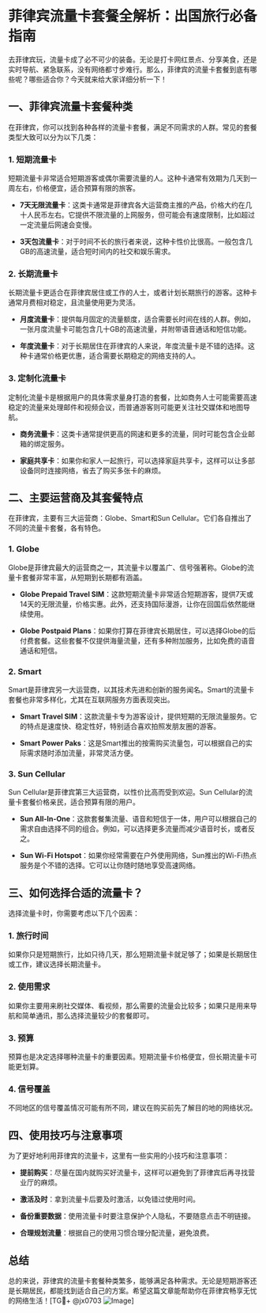 # 菲律宾流量卡套餐全解析：出国旅行必备指南

去菲律宾玩，流量卡成了必不可少的装备。无论是打卡网红景点、分享美食，还是实时导航、紧急联系，没有网络都寸步难行。那么，菲律宾的流量卡套餐到底有哪些呢？哪些适合你？今天就来给大家详细分析一下！

## 一、菲律宾流量卡套餐种类

在菲律宾，你可以找到各种各样的流量卡套餐，满足不同需求的人群。常见的套餐类型大致可以分为以下几类：

### 1. 短期流量卡

短期流量卡非常适合短期游客或偶尔需要流量的人。这种卡通常有效期为几天到一周左右，价格便宜，适合预算有限的旅客。

- **7天无限流量卡**：这类卡通常是菲律宾各大运营商主推的产品，价格大约在几十人民币左右。它提供不限流量的上网服务，但可能会有速度限制，比如超过一定流量后网速会变慢。
  
- **3天包流量卡**：对于时间不长的旅行者来说，这种卡性价比很高。一般包含几GB的高速流量，适合短时间内的社交和娱乐需求。

### 2. 长期流量卡

长期流量卡更适合在菲律宾居住或工作的人士，或者计划长期旅行的游客。这种卡通常月费相对稳定，且流量使用更为灵活。

- **月度流量卡**：提供每月固定的流量额度，适合需要长时间在线的人群。例如，一张月度流量卡可能包含几十GB的高速流量，并附带语音通话和短信功能。
  
- **年度流量卡**：对于长期居住在菲律宾的人来说，年度流量卡是不错的选择。这种卡通常价格更优惠，适合需要长期稳定的网络支持的人。

### 3. 定制化流量卡

定制化流量卡是根据用户的具体需求量身打造的套餐，比如商务人士可能需要高速稳定的流量来处理邮件和视频会议，而普通游客则可能更关注社交媒体和地图导航。

- **商务流量卡**：这类卡通常提供更高的网速和更多的流量，同时可能包含企业邮箱的绑定服务。
  
- **家庭共享卡**：如果你和家人一起旅行，可以选择家庭共享卡，这样可以让多部设备同时连接网络，省去了购买多张卡的麻烦。

## 二、主要运营商及其套餐特点

在菲律宾，主要有三大运营商：Globe、Smart和Sun Cellular。它们各自推出了不同的流量卡套餐，各有特色。

### 1. Globe

Globe是菲律宾最大的运营商之一，其流量卡以覆盖广、信号强著称。Globe的流量卡套餐非常丰富，从短期到长期都有涵盖。

- **Globe Prepaid Travel SIM**：这款短期流量卡非常适合短期游客，提供7天或14天的无限流量，价格实惠。此外，还支持国际漫游，让你在回国后依然能继续使用。
  
- **Globe Postpaid Plans**：如果你打算在菲律宾长期居住，可以选择Globe的后付费套餐。这些套餐不仅提供海量流量，还有多种附加服务，比如免费的语音通话和短信。

### 2. Smart

Smart是菲律宾另一大运营商，以其技术先进和创新的服务闻名。Smart的流量卡套餐也非常多样化，尤其在互联网服务方面表现突出。

- **Smart Travel SIM**：这款流量卡专为游客设计，提供短期的无限流量服务。它的特点是速度快、稳定性好，特别适合喜欢拍照发朋友圈的游客。
  
- **Smart Power Paks**：这是Smart推出的按需购买流量包，可以根据自己的实际需求随时添加流量，非常灵活方便。

### 3. Sun Cellular

Sun Cellular是菲律宾第三大运营商，以性价比高而受到欢迎。Sun Cellular的流量卡套餐价格亲民，适合预算有限的用户。

- **Sun All-In-One**：这款套餐集流量、语音和短信于一体，用户可以根据自己的需求自由选择不同的组合。例如，可以选择更多流量而减少语音时长，或者反之。
  
- **Sun Wi-Fi Hotspot**：如果你经常需要在户外使用网络，Sun推出的Wi-Fi热点服务是个不错的选择。它可以让你随时随地享受高速网络。

## 三、如何选择合适的流量卡？

选择流量卡时，你需要考虑以下几个因素：

### 1. 旅行时间

如果你只是短期旅行，比如只待几天，那么短期流量卡就足够了；如果是长期居住或工作，建议选择长期流量卡。

### 2. 使用需求

如果你主要用来刷社交媒体、看视频，那么需要的流量会比较多；如果只是用来导航和简单通讯，那么选择流量较少的套餐即可。

### 3. 预算

预算也是决定选择哪种流量卡的重要因素。短期流量卡价格便宜，但长期流量卡可能更划算。

### 4. 信号覆盖

不同地区的信号覆盖情况可能有所不同，建议在购买前先了解目的地的网络状况。

## 四、使用技巧与注意事项

为了更好地利用菲律宾的流量卡，这里有一些实用的小技巧和注意事项：

- **提前购买**：尽量在国内就购买好流量卡，这样可以避免到了菲律宾后再寻找营业厅的麻烦。
  
- **激活及时**：拿到流量卡后要及时激活，以免错过使用时间。

- **备份重要数据**：使用流量卡时要注意保护个人隐私，不要随意点击不明链接。

- **合理规划流量**：根据自己的使用习惯合理分配流量，避免浪费。

## 总结

总的来说，菲律宾的流量卡套餐种类繁多，能够满足各种需求。无论是短期游客还是长期居民，都能找到适合自己的方案。希望这篇文章能帮助你在菲律宾畅享无忧的网络生活！[TG💪+ @jx0703 ![Image](https://github.com/user-attachments/assets/dbca1d08-cadb-493c-b0ec-ad6f7a83f270)]